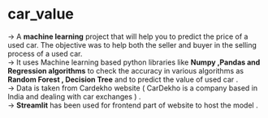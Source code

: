 # car_value
-> A **machine learning** project that will help you to predict the price of a used car. The objective was to help both the seller and buyer in the selling process of a used car.  
-> It uses Machine learning based python libraries like **Numpy ,Pandas and  Regression algorithms** to check the accuracy in various algorithms as **Random Forest , Decision Tree** and to predict the value of used car .  
-> Data is taken from Cardekho website ( CarDekho is a  company based in India and dealing with car exchanges ) .  
-> **Streamlit** has been used for frontend part of website to host the model . 
